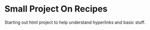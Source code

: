 # Small Project On Recipes

Starting out html project to help understand hyperlinks and basic stuff.

